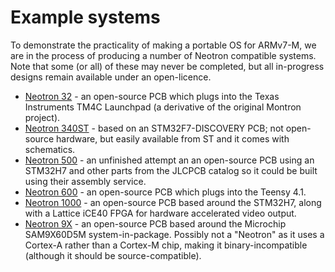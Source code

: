 # Example systems

To demonstrate the practicality of making a portable OS for ARMv7-M, we are in the process of producing a number of Neotron compatible systems. Note that some (or all) of these may never be completed, but all in-progress designs remain available under an open-licence.

* [Neotron 32](./neotron_32.md) - an open-source PCB which plugs into the Texas Instruments TM4C Launchpad (a derivative of the original Montron project).
* [Neotron 340ST](./neotron_340st.md) - based on an STM32F7-DISCOVERY PCB; not open-source hardware, but easily available from ST and it comes with schematics.
* [Neotron 500](./neotron_500.md) - an unfinished attempt an an open-source PCB using an STM32H7 and other parts from the JLCPCB catalog so it could be built using their assembly service.
* [Neotron 600](./neotron_600.md) - an open-source PCB which plugs into the Teensy 4.1.
* [Neotron 1000](./neotron_1000.md) - an open-source PCB based around the STM32H7, along with a Lattice iCE40 FPGA for hardware accelerated video output.
* [Neotron 9X](./neotron_9X.md) - an open-source PCB based around the Microchip SAM9X60D5M system-in-package. Possibly not a "Neotron" as it uses a Cortex-A rather than a Cortex-M chip, making it binary-incompatible (although it should be source-compatible).